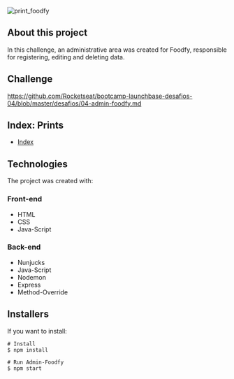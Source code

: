 ![print_foodfy](https://user-images)

## **About this project**
In this challenge, an administrative area was created for Foodfy, responsible for registering, editing and deleting data.

## **Challenge**
https://github.com/Rocketseat/bootcamp-launchbase-desafios-04/blob/master/desafios/04-admin-foodfy.md

## Index: Prints
- [Index](https://user-images)


## **Technologies**
The project was created with:

### Front-end
- HTML
- CSS
- Java-Script

### Back-end
- Nunjucks
- Java-Script
- Nodemon
- Express
- Method-Override

## Installers
If you want to install:
```
# Install 
$ npm install

# Run Admin-Foodfy
$ npm start
```
